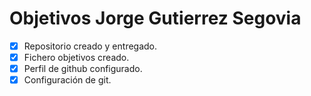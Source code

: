 Objetivos Jorge Gutierrez Segovia
============================

- [x] Repositorio creado y entregado.
- [x] Fichero objetivos creado.
- [x] Perfil de github configurado.
- [x] Configuración de git.